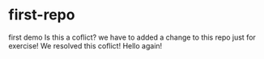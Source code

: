 # first-repo
first demo
Is this a coflict?
we have to added a change to this repo just for exercise!
We resolved this coflict!
Hello again!
